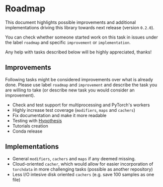 # Roadmap

This document highlights possible improvements and additional implementations
driving this library towards next release (version `0.2.0`).

You can check whether someone started work on this task in issues under the label
`roadmap` and specific `improvement` or `implementation`.

Any help with tasks described below will be highly appreciated, thanks!

## Improvements

Following tasks might be considered improvements over what is already done.
Please use label `roadmap` and `improvement` and describe the task you are willing to take
(or describe new task you would consider an improvement).

- Check and test support for multiprocessing and PyTorch's workers
- Highly increase test coverage (`modifiers`, `maps` and `cachers`)
- Fix documentation and make it more readable
- Testing with [Hypothesis](https://github.com/HypothesisWorks/hypothesis)
- Tutorials creation
- Conda release

## Implementations

- General `modifiers`, `cachers` and `maps` if any deemed missing.
- Cloud-oriented `cacher`, which would allow for easier incorporation
of `torchdata` in more challenging tasks (possible as another repository)
- Less I/O intesive disk oriented `cachers` (e.g. save 100 samples as one file)
